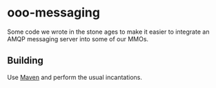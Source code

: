 # ooo-messaging

Some code we wrote in the stone ages to make it easier to integrate an AMQP messaging server into
some of our MMOs.

## Building

Use [Maven] and perform the usual incantations.

[Maven]: https://www.apache.org/
